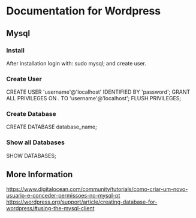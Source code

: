 # Documentation for Wordpress

## Mysql

### Install
 After installation login with: sudo mysql; and create user.
### Create User
 CREATE USER 'username'@'localhost' IDENTIFIED BY 'password';
 GRANT ALL PRIVILEGES ON *.* TO 'username'@'localhost';
 FLUSH PRIVILEGES;

### Create Database
 CREATE DATABASE database_name;
### Show all Databases
 SHOW DATABASES;




## More Information
 https://www.digitalocean.com/community/tutorials/como-criar-um-novo-usuario-e-conceder-permissoes-no-mysql-pt
 https://wordpress.org/support/article/creating-database-for-wordpress/#using-the-mysql-client
 




